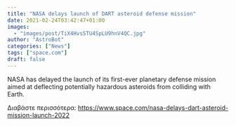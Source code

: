 ```yaml
---
title: "NASA delays launch of DART asteroid defense mission"
date: 2021-02-24T03:42:47+01:00
images:
  - "images/post/TiX4HvsSTU4SpLU9hnV4QC.jpg"
author: "AstroBot"
categories: ["News"]
tags: ["space.com"]
draft: false
---
```


NASA has delayed the launch of its first-ever planetary defense mission aimed at deflecting potentially hazardous asteroids from colliding with Earth. 

Διαβάστε περισσότερα: https://www.space.com/nasa-delays-dart-asteroid-mission-launch-2022
